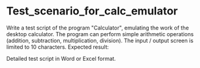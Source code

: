 # Test_scenario_for_calc_emulator
Write a test script of the program "Calculator", emulating the work of the desktop calculator. The program can perform simple arithmetic operations (addition, subtraction, multiplication, division). The input / output screen is limited to 10 characters.
Expected result:

Detailed test script in Word or Excel format.